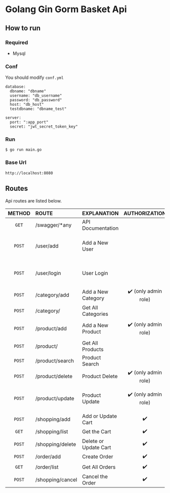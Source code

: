 # Golang Gin Gorm Basket Api

## How to run

### Required

- Mysql

### Conf

You should modify `conf.yml`

```
database:
  dbname: "dbname"
  username: "db_username"
  password: "db_password"
  host: "db_host"
  testdbname: "dbname_test"

server:
  port: ":app_port"
  secret: "jwt_secret_token_key"
```

### Run

```
$ go run main.go
```

### Base Url

```
http://localhost:8080
```

## Routes

Api routes are listed below.

| METHOD | ROUTE            | EXPLANATION           |    AUTHORIZATION     | POST PARAMS                                                       |
| :----: | :--------------- | :-------------------- | :------------------: | :---------------------------------------------------------------- |
| `GET`  | /swagger/\*any   | API Documentation     |                      |                                                                   |
| `POST` | /user/add        | Add a New User        |                      | { "username":"data1", "password":"data2" }                        |
| `POST` | /user/login      | User Login            |                      | { "username":"data1", "password":"data2" }                        |
| `POST` | /category/add    | Add a New Category    | ✔️ (only admin role) | CSV file                                                          |
| `POST` | /category/       | Get All Categories    |                      | { "page":int1, "limit":int2 }                                     |
| `POST` | /product/add     | Add a New Product     | ✔️ (only admin role) | { "name":"data1", "brand":"data2", "categoryId":int1 }            |
| `POST` | /product/        | Get All Products      |                      | { "page":int1, "limit":int2 }                                     |
| `POST` | /product/search  | Product Search        |                      | { "value":"data1" }                                               |
| `POST` | /product/delete  | Product Delete        | ✔️ (only admin role) | { "id":int1 }                                                     |
| `POST` | /product/update  | Product Update        | ✔️ (only admin role) | { "name":"data1", "brand":"data2", "categoryId":int1, "id":int2 } |
| `POST` | /shopping/add    | Add or Update Cart    |          ✔️          | [ { "productId":int1, "quantity":int2 } ]                         |
| `GET`  | /shopping/list   | Get the Cart          |          ✔️          |                                                                   |
| `POST` | /shopping/delete | Delete or Update Cart |          ✔️          | [ { "productId":int1, "quantity":int2 } ]                         |
| `POST` | /order/add       | Create Order          |          ✔️          |                                                                   |
| `GET`  | /order/list      | Get All Orders        |          ✔️          |                                                                   |
| `POST` | /shopping/cancel | Cancel the Order      |          ✔️          | { "orderId":int1 }                                                |
